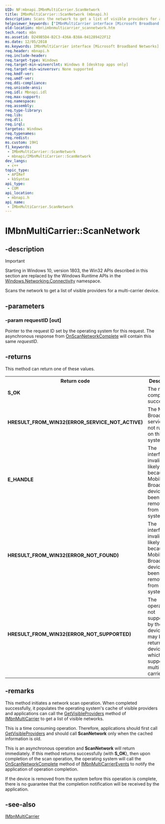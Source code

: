 ```yaml
---
UID: NF:mbnapi.IMbnMultiCarrier.ScanNetwork
title: IMbnMultiCarrier::ScanNetwork (mbnapi.h)
description: Scans the network to get a list of visible providers for a multi-carrier device.
helpviewer_keywords: ["IMbnMultiCarrier interface [Microsoft Broadband Networks]","ScanNetwork method","IMbnMultiCarrier.ScanNetwork","IMbnMultiCarrier::ScanNetwork","ScanNetwork","ScanNetwork method [Microsoft Broadband Networks]","ScanNetwork method [Microsoft Broadband Networks]","IMbnMultiCarrier interface","mbn.imbnmulticarrier_scannetwork","mbnapi/IMbnMultiCarrier::ScanNetwork"]
old-location: mbn\imbnmulticarrier_scannetwork.htm
tech.root: mbn
ms.assetid: D249B5D4-B2C3-436A-B38A-041289422F12
ms.date: 12/05/2018
ms.keywords: IMbnMultiCarrier interface [Microsoft Broadband Networks],ScanNetwork method, IMbnMultiCarrier.ScanNetwork, IMbnMultiCarrier::ScanNetwork, ScanNetwork, ScanNetwork method [Microsoft Broadband Networks], ScanNetwork method [Microsoft Broadband Networks],IMbnMultiCarrier interface, mbn.imbnmulticarrier_scannetwork, mbnapi/IMbnMultiCarrier::ScanNetwork
req.header: mbnapi.h
req.include-header: 
req.target-type: Windows
req.target-min-winverclnt: Windows 8 [desktop apps only]
req.target-min-winversvr: None supported
req.kmdf-ver: 
req.umdf-ver: 
req.ddi-compliance: 
req.unicode-ansi: 
req.idl: Mbnapi.idl
req.max-support: 
req.namespace: 
req.assembly: 
req.type-library: 
req.lib: 
req.dll: 
req.irql: 
targetos: Windows
req.typenames: 
req.redist: 
ms.custom: 19H1
f1_keywords:
 - IMbnMultiCarrier::ScanNetwork
 - mbnapi/IMbnMultiCarrier::ScanNetwork
dev_langs:
 - c++
topic_type:
 - APIRef
 - kbSyntax
api_type:
 - COM
api_location:
 - mbnapi.h
api_name:
 - IMbnMultiCarrier.ScanNetwork
---
```


# IMbnMultiCarrier::ScanNetwork


## -description

> [!IMPORTANT]
> Starting in Windows 10, version 1803, the Win32 APIs described in this section are replaced by the Windows Runtime APIs in the [Windows.Networking.Connectivity](/uwp/api/windows.networking.connectivity) namespace.

Scans the network to get a list of visible providers for a multi-carrier device.

## -parameters

### -param requestID [out]

Pointer to the request ID set by the operating system for this request.  The asynchronous response from <a href="https://docs.microsoft.com/windows/desktop/api/mbnapi/nf-mbnapi-imbnmulticarrierevents-onscannetworkcomplete">OnScanNetworkComplete</a> will contain this same <i>requestID</i>.

## -returns

This method can return one of these values.

<table>
<tr>
<th>Return code</th>
<th>Description</th>
</tr>
<tr>
<td width="40%">
<dl>
<dt><b>S_OK</b></dt>
</dl>
</td>
<td width="60%">
The method completed successfully.

</td>
</tr>
<tr>
<td width="40%">
<dl>
<dt><b>HRESULT_FROM_WIN32(ERROR_SERVICE_NOT_ACTIVE)</b></dt>
</dl>
</td>
<td width="60%">
The Mobile Broadband service is not running on this system.

</td>
</tr>
<tr>
<td width="40%">
<dl>
<dt><b>E_HANDLE</b></dt>
</dl>
</td>
<td width="60%">
The interface is invalid. Most likely because the Mobile Broadband device has been removed from the system.

</td>
</tr>
<tr>
<td width="40%">
<dl>
<dt><b>HRESULT_FROM_WIN32(ERROR_NOT_FOUND)</b></dt>
</dl>
</td>
<td width="60%">
The interface is invalid. Most likely because the Mobile Broadband device has been removed from the system.

</td>
</tr>
<tr>
<td width="40%">
<dl>
<dt><b>HRESULT_FROM_WIN32(ERROR_NOT_SUPPORTED)</b></dt>
</dl>
</td>
<td width="60%">
The operation is not supported by the device. This may be returned by devices which do not support multi-carrier.

</td>
</tr>
</table>

## -remarks

This method initiates a network scan operation. When completed successfully, it populates the operating system's cache of visible providers and applications can call the <a href="https://docs.microsoft.com/windows/desktop/api/mbnapi/nf-mbnapi-imbnmulticarrier-getvisibleproviders">GetVisibleProviders</a> method of <a href="https://docs.microsoft.com/windows/desktop/api/mbnapi/nn-mbnapi-imbnmulticarrier">IMbnMultiCarrier</a> to get a list of visible networks.

This is a time consuming operation. Therefore, applications should first call <a href="https://docs.microsoft.com/windows/desktop/api/mbnapi/nf-mbnapi-imbnmulticarrier-getvisibleproviders">GetVisibleProviders</a> and should call <b>ScanNetwork</b> only when the cached information is old.

This is an asynchronous operation and <b>ScanNetwork</b> will return immediately. If this method returns successfully (with <b>S_OK</b>),  then upon completion of the scan operation, the operating system will call the <a href="https://docs.microsoft.com/windows/desktop/api/mbnapi/nf-mbnapi-imbnmulticarrierevents-onscannetworkcomplete">OnScanNetworkComplete</a> method of <a href="https://docs.microsoft.com/windows/desktop/api/mbnapi/nn-mbnapi-imbnmulticarrierevents">IMbnMultiCarrierEvents</a> to notify the application of operation completion.

If the device is removed from the system before this operation is complete, there is no guarantee that the completion notification will be received by the application.

## -see-also

<a href="https://docs.microsoft.com/windows/desktop/api/mbnapi/nn-mbnapi-imbnmulticarrier">IMbnMultiCarrier</a>

